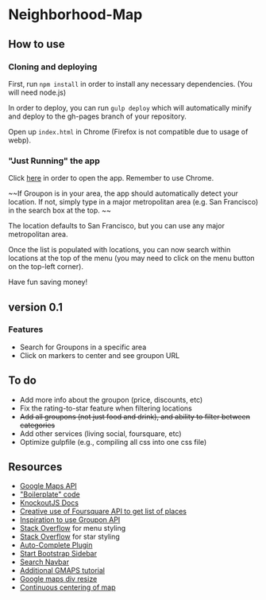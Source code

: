 Neighborhood-Map
================

## How to use

### Cloning and deploying

First, run `npm install` in order to install any necessary dependencies. (You will need node.js)

In order to deploy, you can run `gulp deploy` which will automatically minify and deploy to the gh-pages branch of your repository. 

Open up `index.html` in Chrome (Firefox is not compatible due to usage of webp). 

### "Just Running" the app

Click [here](http://abustamam.github.io/Neighborhood-Map) in order to open the app. Remember to use Chrome.

~~If Groupon is in your area, the app should automatically detect your location. If not, simply type in a major metropolitan area (e.g. San Francisco) in the search box at the top. ~~

The location defaults to San Francisco, but you can use any major metropolitan area.

Once the list is populated with locations, you can now search within locations at the top of the menu (you may need to click on the menu button on the top-left corner).

Have fun saving money!

## version 0.1

### Features

- Search for Groupons in a specific area
- Click on markers to center and see groupon URL

## To do

- Add more info about the groupon (price, discounts, etc)
- Fix the rating-to-star feature when filtering locations
- ~~Add all groupons (not just food and drink), and ability to filter between categories~~
- Add other services (living social, foursquare, etc)
- Optimize gulpfile (e.g., compiling all css into one css file)

## Resources

- [Google Maps API](https://developers.google.com/maps/documentation/javascript/tutorial)
- ["Boilerplate" code](http://stackoverflow.com/questions/12722925/google-maps-and-knockoutjs)
- [KnockoutJS Docs](http://knockoutjs.com/documentation/custom-bindings.html)
- [Creative use of Foursquare API to get list of places](https://github.com/greg-colin/greg-colin.github.io)
- [Inspiration to use Groupon API](https://github.com/sheryllun/Project5-NeighborhoodMap)
- [Stack Overflow](http://stackoverflow.com/questions/28976956/sidebar-is-extending-past-viewport) for menu styling
- [Stack Overflow](http://stackoverflow.com/questions/1987524/turn-a-number-into-star-rating-display-using-jquery-and-css) for star styling
- [Auto-Complete Plugin](https://www.devbridge.com/sourcery/components/jquery-autocomplete/)
- [Start Bootstrap Sidebar](http://startbootstrap.com/template-overviews/simple-sidebar/)
- [Search Navbar](http://www.mentful.com/2014/06/22/fixed-search-navbar-with-bootstrap-3-0/)
- [Additional GMAPS tutorial](http://www.w3schools.com/googleapi/google_maps_events.asp)
- [Google maps div resize](http://stackoverflow.com/questions/9458215/google-maps-not-working-in-jquery-tabs)
- [Continuous centering of map](http://stackoverflow.com/questions/8792676/center-google-maps-v3-on-browser-resize-responsive)
